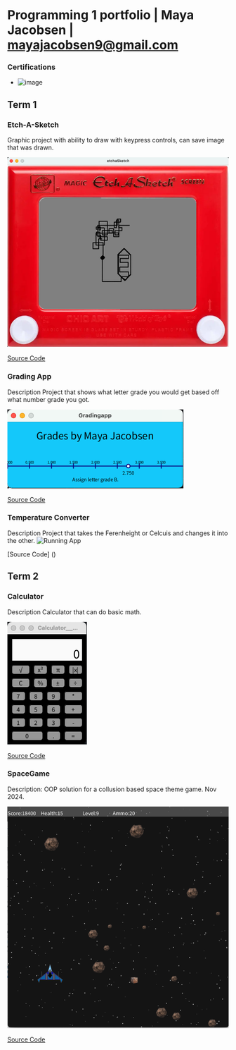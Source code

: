 # Programming 1 portfolio | Maya Jacobsen | mayajacobsen9@gmail.com
### Certifications
- ![image](https://github.com/user-attachments/assets/77d61502-cf99-4f0b-a119-d142fc5c831d)

 
## Term 1
### Etch-A-Sketch

Graphic project with ability to draw with keypress controls, can save image that was drawn.

![Running Appl](https://github.com/9660543/programmingportfolio/blob/main/images/Etch-A-Sketch.png?raw=true)


[Source Code](https://github.com/9660543/programmingportfolio/tree/main/src/term1/Etch-A-Scetch)

### Grading App

Description
Project that shows what letter grade you would get based off what number grade you got.

![Running App](https://github.com/9660543/programmingportfolio/blob/main/images/gradingApp.png?raw=true)


[Source Code](https://github.com/9660543/programmingportfolio/tree/main/src/term1/Gradingapp)

### Temperature Converter

Description
Project that takes the Ferenheight or Celcuis and changes it into the other.
![Running App]()


[Source Code] ()

## Term 2
### Calculator

Description 
Calculator that can do basic math.

![Running App](https://github.com/9660543/programmingportfolio/blob/main/images/calc.png?raw=true)


[Source Code](https://github.com/9660543/programmingportfolio/tree/main/src/term2/Calculator__Maya_Jacobsen)

### SpaceGame
Description: OOP solution for a collusion based space theme game. Nov 2024. 

![Game Play](https://github.com/9660543/programmingportfolio/blob/main/images/Spacegame.png?raw=true)


[Source Code](https://github.com/9660543/programmingportfolio/tree/main/src/term2/SpaceGame)

